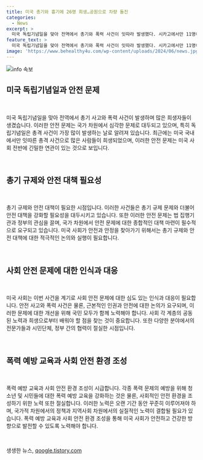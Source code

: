 ```yaml
---
title: 미국 총기와 흉기에 26명 희생…공원으로 차량 돌진
categories:
  - News
excerpt: >
  미국 독립기념일을 맞아 전역에서 총기와 폭력 사건이 잇따라 발생했다. 시카고에서만 11명이 사망하고 55명이 다친 총격으로 인해 전국적으로 최소 26명이 사망하고 80여명이 다쳤다. 오하이오, 나일스, 클리블랜드, 필라델피아, 보스턴, 세인트루이스에서도 총격으로 사망자가 발생했다. 미 독립기념일은 미국에서 가장 총격 사건이 많은 날로 알려졌다. 뉴욕 맨해튼 로우어 이스트 사이드의 콜리어스 훅 파크에서는 차량 돌진사고로 3명이 사망하고 7명이 다친 사건이 발생했다.
feature_text: >
  미국 독립기념일을 맞아 전역에서 총기와 폭력 사건이 잇따라 발생했다. 시카고에서만 11명이 사망하고 55명이 다친 총격으로 인해 전국적으로 최소 26명이 사망하고 80여명이 다쳤다. 오하이오, 나일스, 클리블랜드, 필라델피아, 보스턴, 세인트루이스에서도 총격으로 사망자가 발생했다. 미 독립기념일은 미국에서 가장 총격 사건이 많은 날로 알려졌다. 뉴욕 맨해튼 로우어 이스트 사이드의 콜리어스 훅 파크에서는 차량 돌진사고로 3명이 사망하고 7명이 다친 사건이 발생했다.
image: 'https://www.behealthy4u.com/wp-content/uploads/2024/06/news.jpg'
---
```


<p><img src="https://www.behealthy4u.com/wp-content/uploads/2024/06/news.jpg" alt="info 속보" /></p>

<h2 data-ke-size="size26">미국 독립기념일과 안전 문제</h2>

<p data-ke-size="size16">&nbsp;</p>

<p>미국 독립기념일을 맞아 전역에서 총기 사고와 폭력 사건이 발생하며 많은 희생자들이 생겼습니다. 이러한 안전 문제는 국가 차원에서 심각한 문제로 대두되고 있으며, 특히 독립기념일은 총격 사건이 가장 많이 발생하는 날로 알려져 있습니다. 최근에는 미국 국내에서만 잇따른 총격 사건으로 많은 사람들이 희생되었으며, 이러한 안전 문제는 미국 사회 전반에 긴밀한 연관이 있는 것으로 보입니다.</p>

<p data-ke-size="size16">&nbsp;</p>

<h2 data-ke-size="size24">총기 규제와 안전 대책 필요성</h2>

<p data-ke-size="size16">&nbsp;</p>

<p>총기 규제와 안전 대책이 필요한 시점입니다. 이러한 사건들은 총기 규제 문제와 더불어 안전 대책을 강화할 필요성을 대두시키고 있습니다. 또한 이러한 안전 문제는 법 집행기관과 정부의 관심을 끌며, 국가 차원에서 안전 문제에 대한 종합적인 대책 마련이 필수적으로 요구되고 있습니다. 미국 사회가 안전과 안정을 찾아가기 위해서는 총기 규제와 안전 대책에 대한 적극적인 논의와 실행이 필요합니다.</p>

<p data-ke-size="size16">&nbsp;</p>

<h2 data-ke-size="size24">사회 안전 문제에 대한 인식과 대응</h2>

<p data-ke-size="size16">&nbsp;</p>

<p>미국 사회는 이번 사건을 계기로 사회 안전 문제에 대한 심도 있는 인식과 대응이 필요합니다. 안전 사고와 폭력 사건은 물론, 근본적인 인권과 안전에 대한 논의가 요구되며, 이러한 문제에 대한 개선을 위해 국민 모두가 함께 노력해야 합니다. 사회 각 계층의 공동된 노력과 희생으로부터 배워야 할 점을 찾는 것이 중요합니다. 또한 다양한 분야에서의 전문가들과 시민단체, 정부 간의 협력이 절실한 시점입니다.</p>

<p data-ke-size="size16">&nbsp;</p>

<h2 data-ke-size="size24">폭력 예방 교육과 사회 안전 환경 조성</h2>

<p data-ke-size="size16">&nbsp;</p>

<p>폭력 예방 교육과 사회 안전 환경 조성이 시급합니다. 각종 폭력 문제의 예방을 위해 청소년 및 시민들에 대한 폭력 예방 교육을 강화하는 것은 물론, 사회적인 안전 환경을 조성하기 위한 노력 또한 절실합니다. 이러한 노력은 오랜 기간 동안 꾸준히 이루어져야 하며, 국가적 차원에서의 정책과 지역사회 차원에서의 실질적인 노력이 결합될 필요가 있습니다. 폭력 예방 교육과 사회 안전 환경 조성을 통해 미국 사회가 안전하고 건강한 방향으로 발전할 수 있도록 노력해야 합니다.</p>

<p data-ke-size="size16">&nbsp;</p>
생생한 뉴스, <a href="https://qoogle.tistory.com" rel="dofollow">qoogle.tistory.com</a>


